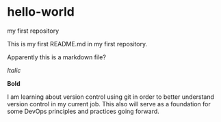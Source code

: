 # hello-world
my first repository

This is my first README.md in my first repository.

Apparently this is a markdown file?

*Italic*

**Bold**

I am learning about version control using git in order to better understand version control in my current job.  This also will serve as a foundation for some DevOps principles and practices going forward.
